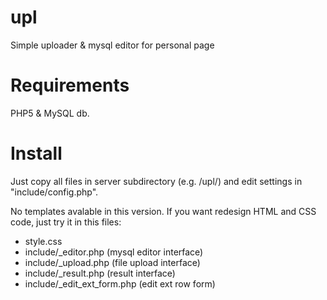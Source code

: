 # upl
Simple uploader &amp; mysql editor for personal page

# Requirements

PHP5 & MySQL db.

# Install

Just copy all files in server subdirectory (e.g. /upl/) and edit settings in "include/config.php".

No templates avalable in this version. If you want redesign HTML and CSS code, just try it in this files:
- style.css
- include/_editor.php (mysql editor interface)
- include/_upload.php (file upload interface)
- include/_result.php (result interface)
- include/_edit_ext_form.php (edit ext row form)
